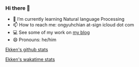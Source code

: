 ### Hi there 👋

<!--
**ong-ekken/ong-ekken** is a ✨ _special_ ✨ repository because its `README.md` (this file) appears on your GitHub profile.

Here are some ideas to get you started:
- 🔭 I’m currently working on ...
- 👯 I’m looking to collaborate on ...
- 🤔 I’m looking for help with ...
- 💬 Ask me about ...
- ⚡ Fun fact: 
...-->

- 🌱 I’m currently learning Natural language Processing
- 📫 How to reach me: ongyuhchian at-sign icloud dot com
- 💻 See some of my work on [my blog](https://ong-ekken.github.io/blog/)
- 😄 Pronouns: he/him

[Ekken's github stats](https://github-readme-stats.vercel.app/api?username=ong-ekken&count_private=true&show_icons=true&theme=vue&hide_rank=false)

[Ekken's wakatime stats](https://github-readme-stats.vercel.app/api/wakatime?username=ong_ekken)

